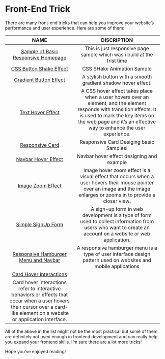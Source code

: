# Front-End Trick


There are many front-end tricks that can help you improve your website’s performance and user experience. Here are some of them:

|   NAME  |     DISCRIPTION |
|:--------------:|:----------:|
|<a href="https://github.com/BekCodingAddict/Front-End_Tricks/tree/main/Sample%20Responsive%20Homepage">Sample of Basic Responsive Homepage</a>| This is just responsive page sample which was i build at the frist time|
|<a href="https://github.com/BekCodingAddict/Front-End_Tricks/tree/main/Button_Shake_Effect" title="Link">CSS Button Shake Effect</a>| CSS SHake Animation Sample |
|<a href="https://github.com/BekCodingAddict/Front-End_Tricks/tree/main/Gradient_Button_Effect" title="Link">Gradient Button Effect</a>| A stylish button with a smooth gradient shadow hover effect.|
|<a href="https://github.com/BekCodingAddict/Front-End_Tricks/tree/main/Text%20Hower%20Effect" title="Link">Text Hover Effect</a>|A CSS hover effect takes place when a user hovers over an element, and the element responds with transition effects. It is used to mark the key items on the web page and it’s an effective way to enhance the user experience.|
|<a href="https://github.com/BekCodingAddict/Front-End_Tricks/tree/main/Responsive_Card" title="Link:">Responsive Card</a>| Responsive Card Desiging basic Samples!|
|<a href="https://github.com/BekCodingAddict/Front-End_Tricks/tree/main/Navbar_Hover_Effect" title="Link:">Navbar Hover Effect</a>|Navbar hover effect designing and example|
<a href="https://github.com/BekCodingAddict/Front-End_Tricks/tree/main/Image_Zoom_Effect" title="Link:">Image Zoom Effect</a>|Image hover zoom effect is a visual effect that occurs when a user hovers their mouse pointer over an image and the image enlarges or zooms in to provide a closer view.|
|<a href="https://github.com/BekCodingAddict/Front-End_Tricks/tree/main/Simple_SignUp_Form" title="Link:">Simple SignUp Form</a>|A sign-up form in web development is a type of form used to collect information from users who want to create an account on a website or web application.|
|<a href="https://github.com/BekCodingAddict/Front-End_Tricks/tree/main/Responsive_Hamburger_Menu" title="Link:">Responsive Hamburger Menu and Navbar</a>|A responsive hamburger menu is a type of user interface design pattern used on websites and mobile applications|
|<a href="https://github.com/BekCodingAddict/Front-End_Tricks/tree/main/Card%20Hover%20Interactions" title="Link:">Card Hover Interactions</a>|
Card hover interactions refer to interactive behaviors or effects that occur when a user hovers their cursor over a card-like element on a website or application interface. |

All of the above in the list might not be the most practical but some of them are definitely not used enough in frontend development and can really help you expand your frontend skills. I’m sure there are a lot more tricks!

Hope you’ve enjoyed reading!

